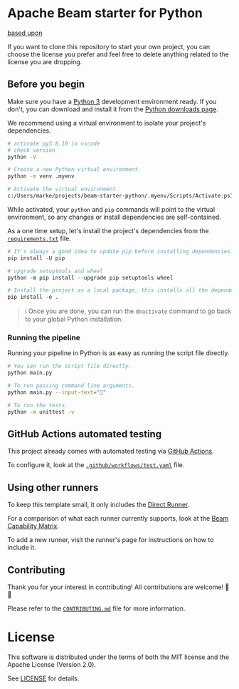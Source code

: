 # Apache Beam starter for Python
[based upon](https://beam.apache.org/get-started/quickstart/python/#run-the-quickstart)

If you want to clone this repository to start your own project,
you can choose the license you prefer and feel free to delete anything related to the license you are dropping.

## Before you begin

Make sure you have a [Python 3](https://www.python.org/) development environment ready.
If you don't, you can download and install it from the
[Python downloads page](https://www.python.org/downloads/).

We recommend using a virtual environment to isolate your project's dependencies.

```sh
# activate py3.8.10 in vscode
# check version
python -V

# Create a new Python virtual environment.
python -m venv .myenv

# Activate the virtual environment.
c:/Users/marke/projects/beam-starter-python/.myenv/Scripts/Activate.ps1
```

While activated, your `python` and `pip` commands will point to the virtual environment,
so any changes or install dependencies are self-contained.

As a one time setup, let's install the project's dependencies from the [`requirements.txt`](requirements.txt) file.

```py
# It's always a good idea to update pip before installing dependencies.
pip install -U pip

# upgrade setuptools and wheel
python -m pip install --upgrade pip setuptools wheel

# Install the project as a local package, this installs all the dependencies as well.
pip install -e .
```

> ℹ️ Once you are done, you can run the `deactivate` command to go back to your global Python installation.

### Running the pipeline

Running your pipeline in Python is as easy as running the script file directly.

```sh
# You can run the script file directly.
python main.py

# To run passing command line arguments.
python main.py --input-text="🎉"

# To run the tests.
python -m unittest -v
```

## GitHub Actions automated testing

This project already comes with automated testing via [GitHub Actions](https://github.com/features/actions).

To configure it, look at the [`.github/workflows/test.yaml`](.github/workflows/test.yaml) file.

## Using other runners

To keep this template small, it only includes the [Direct Runner](https://beam.apache.org/documentation/runners/direct/).

For a comparison of what each runner currently supports, look at the [Beam Capability Matrix](https://beam.apache.org/documentation/runners/capability-matrix/).

To add a new runner, visit the runner's page for instructions on how to include it.

## Contributing

Thank you for your interest in contributing!
All contributions are welcome! 🎉🎊

Please refer to the [`CONTRIBUTING.md`](CONTRIBUTING.md) file for more information.

# License

This software is distributed under the terms of both the MIT license and the
Apache License (Version 2.0).

See [LICENSE](LICENSE) for details.
